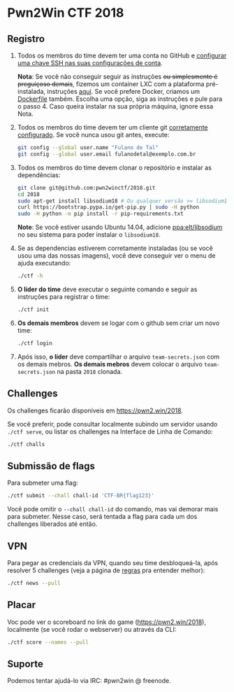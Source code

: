 # Pwn2Win CTF 2018


## Registro
1. Todos os membros do time devem ter uma conta no GitHub e [configurar uma chave SSH nas suas configurações de conta](https://github.com/settings/keys).

   **Nota**: Se você não conseguir seguir as instruções ~~ou simplesmente é preguiçoso demais~~, fizemos um container LXC com a plataforma pré-instalada, instruções [aqui](container-lxc.pt.md). Se você prefere Docker, criamos um [Dockerfile](container-docker.pt.md) também. Escolha uma opção, siga as instruções e pule para o passo 4. Caso queira instalar na sua própria máquina, ignore essa Nota.

2. Todos os membros do time devem ter um cliente git [corretamente configurado](https://git-scm.com/book/pt-br/v2/Começando-Configuração-Inicial-do-Git). Se você nunca usou git antes, execute:
   ```bash
   git config --global user.name "Fulano de Tal"
   git config --global user.email fulanodetal@exemplo.com.br
   ```

3. Todos os membros do time devem clonar o repositório e instalar as dependências:
   ```bash
   git clone git@github.com:pwn2winctf/2018.git
   cd 2018
   sudo apt-get install libsodium18 # Ou qualquer versão >= libsodium18
   curl https://bootstrap.pypa.io/get-pip.py | sudo -H python
   sudo -H python -m pip install -r pip-requirements.txt
   ```
   **Note**: Se você estiver usando Ubuntu 14.04, adicione [ppa:elt/libsodium](https://launchpad.net/~elt/+archive/ubuntu/libsodium) no seu sistema para poder instalar o `libsodium18`.

4. Se as dependencias estiverem corretamente instaladas (ou se você usou uma das nossas imagens), você deve conseguir ver o menu de ajuda executando:
   ```bash
   ./ctf -h
   ```

5. **O líder do time** deve executar o seguinte comando e seguir as instruções para registrar o time:
   ```bash
   ./ctf init
   ```

6. **Os demais membros** devem se logar com o github sem criar um novo time:
   ```bash
   ./ctf login
   ```

7. Após isso, **o líder** deve compartilhar o arquivo `team-secrets.json` com os demais mebros. **Os demais mebros** devem colocar o arquivo `team-secrets.json` na pasta `2018` clonada.

## Challenges

Os challenges ficarão disponíveis em https://pwn2.win/2018.

Se você preferir, pode consultar localmente subindo um servidor usando `./ctf serve`, ou listar os challenges na Interface de Linha de Comando:
```bash
./ctf challs
```

## Submissão de flags

Para submeter uma flag:
```bash
./ctf submit --chall chall-id 'CTF-BR{flag123}'
```

Você pode omitir o `--chall chall-id` do comando, mas vai demorar mais para submeter. Nesse caso, será tentada a flag para cada um dos challenges liberados até então.

## VPN

Para pegar as credenciais da VPN, quando seu time desbloqueá-la, após resolver 5 challenges (veja a página de [regras](https://pwn2win.party/rules) pra entender melhor):
```bash
./ctf news --pull
```

## Placar

Voc pode ver o scoreboard no link do game (https://pwn2.win/2018), localmente (se você rodar o webserver) ou através da CLI:
```bash
./ctf score --names --pull
```

## Suporte

Podemos tentar ajudá-lo via IRC: #pwn2win @ freenode.

